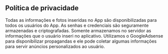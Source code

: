 ## Política de privacidade

Todas as informações e fotos inseridas no App são disponibilizadas para todos os usuários do App.
As senhas e credenciais são seguramente armazenadas e criptografadas.
Somente armazenamos no servidor as informações que o usuário inseri no aplicativo.
Utilizamos o GoogleAdsense para disponibilizar propagandas e ele pode coletar algumas informações para servir anúncios personalizados ao usuário.
